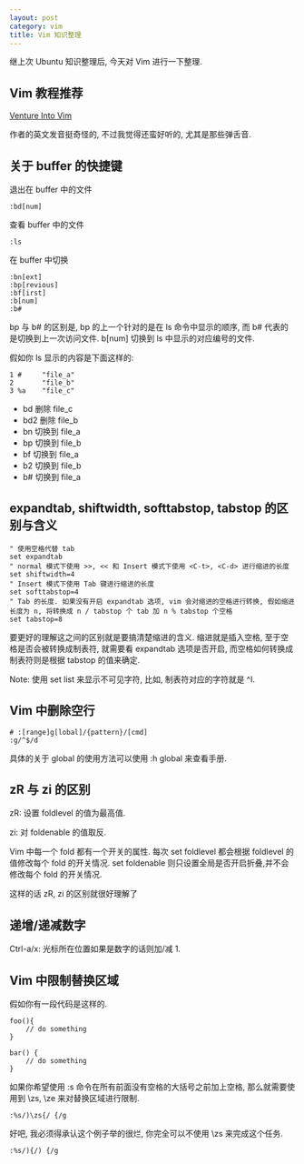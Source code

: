 ```yaml
---
layout: post
category: vim
title: Vim 知识整理
---
```

继上次 Ubuntu 知识整理后, 今天对 Vim 进行一下整理.

## Vim 教程推荐

[Venture Into Vim](https://tutsplus.com/course/venture-into-vim/)

作者的英文发音挺奇怪的, 不过我觉得还蛮好听的, 尤其是那些弹舌音.

## 关于 buffer 的快捷键

退出在 buffer 中的文件

    :bd[num]

查看 buffer 中的文件

    :ls

在 buffer 中切换

    :bn[ext]
    :bp[revious]
    :bf[irst]
    :b[num]
    :b#

bp 与 b# 的区别是, bp 的上一个针对的是在 ls 命令中显示的顺序, 而 b# 代表的是切换到上一次访问文件. b\[num] 切换到 ls 中显示的对应编号的文件.

假如你 ls 显示的内容是下面这样的:

    1 #     "file_a"
    2       "file_b"
    3 %a    "file_c"

- bd 删除 file_c
- bd2 删除 file_b
- bn 切换到 file_a
- bp 切换到 file_b
- bf 切换到 file_a
- b2 切换到 file_b
- b# 切换到 file_a

## expandtab, shiftwidth, softtabstop, tabstop 的区别与含义

    " 使用空格代替 tab
    set expandtab
    " normal 模式下使用 >>, << 和 Insert 模式下使用 <C-t>, <C-d> 进行缩进的长度
    set shiftwidth=4
    " Insert 模式下使用 Tab 键进行缩进的长度
    set softtabstop=4
    " Tab 的长度. 如果没有开启 expandtab 选项, vim 会对缩进的空格进行转换, 假如缩进长度为 n, 将转换成 n / tabstop 个 tab 加 n % tabstop 个空格
    set tabstop=8

要更好的理解这之间的区别就是要搞清楚缩进的含义. 缩进就是插入空格, 至于空格是否会被转换成制表符, 就需要看 expandtab 选项是否开启, 而空格如何转换成制表符则是根据 tabstop 的值来确定.

Note: 使用 set list 来显示不可见字符, 比如, 制表符对应的字符就是 ^I.

## Vim 中删除空行

    # :[range]g[lobal]/{pattern}/[cmd]
    :g/^$/d

具体的关于 global 的使用方法可以使用 :h global 来查看手册.

## zR 与 zi 的区别

zR: 设置 foldlevel 的值为最高值.

zi: 对 foldenable 的值取反.

Vim 中每一个 fold 都有一个开关的属性. 每次 set foldlevel 都会根据 foldlevel 的值修改每个 fold 的开关情况. set foldenable 则只设置全局是否开启折叠,并不会修改每个 fold 的开关情况.

这样的话 zR, zi 的区别就很好理解了

## 递增/递减数字

Ctrl-a/x: 光标所在位置如果是数字的话则加/减 1.


## Vim 中限制替换区域

假如你有一段代码是这样的.

    foo(){
        // do something
    }

    bar() {
        // do something
    }

如果你希望使用 :s 命令在所有前面没有空格的大括号之前加上空格, 那么就需要使用到 \zs, \ze 来对替换区域进行限制.

    :%s/)\zs{/ {/g

好吧, 我必须得承认这个例子举的很烂, 你完全可以不使用 \zs 来完成这个任务.

    :%s/){/) {/g
